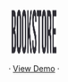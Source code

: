 <!-- PROJECT LOGO -->
<br />
<div align="center">
    <img src="bookstore.svg" alt="Logo" width="80" height="80">
    <p align="center">
    ·
    <a href="https://zlata-saburova.github.io/bookstore/">View Demo</a>
    · <p/>
</div>

<!-- View my project: https://zlata-saburova.github.io/bookstore/ -->
